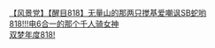 [【风景党】【醒目818】无量山的那两只搅基爱嘲讽SB蛇哟](http://tieba.baidu.com/p/2872683065?see_lz=1&pn=)   
[818!!!电6合一的那个千人骑女神](http://tieba.baidu.com/p/2873010551?see_lz=1&pn=)   
[双梦年度818!](http://tieba.baidu.com/p/2872211150?see_lz=1&pn=)   

